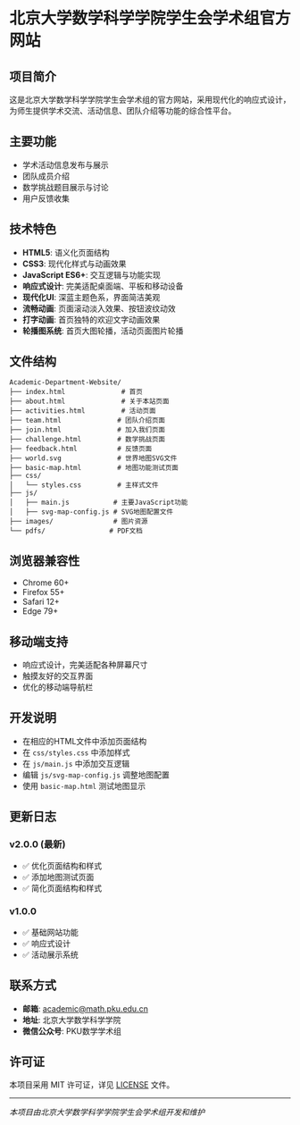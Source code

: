 # 北京大学数学科学学院学生会学术组官方网站

## 项目简介

这是北京大学数学科学学院学生会学术组的官方网站，采用现代化的响应式设计，为师生提供学术交流、活动信息、团队介绍等功能的综合性平台。

## 主要功能

- 学术活动信息发布与展示
- 团队成员介绍
- 数学挑战题目展示与讨论
- 用户反馈收集

## 技术特色

- **HTML5**: 语义化页面结构
- **CSS3**: 现代化样式与动画效果
- **JavaScript ES6+**: 交互逻辑与功能实现
- **响应式设计**: 完美适配桌面端、平板和移动设备
- **现代化UI**: 深蓝主题色系，界面简洁美观
- **流畅动画**: 页面滚动淡入效果、按钮波纹动效
- **打字动画**: 首页独特的欢迎文字动画效果
- **轮播图系统**: 首页大图轮播，活动页面图片轮播

## 文件结构

```
Academic-Department-Website/
├── index.html              # 首页
├── about.html              # 关于本站页面
├── activities.html         # 活动页面
├── team.html              # 团队介绍页面
├── join.html              # 加入我们页面
├── challenge.html         # 数学挑战页面
├── feedback.html          # 反馈页面
├── world.svg              # 世界地图SVG文件
├── basic-map.html         # 地图功能测试页面
├── css/
│   └── styles.css         # 主样式文件
├── js/
│   ├── main.js           # 主要JavaScript功能
│   ├── svg-map-config.js # SVG地图配置文件
├── images/               # 图片资源
└── pdfs/                # PDF文档
```

## 浏览器兼容性

- Chrome 60+
- Firefox 55+
- Safari 12+
- Edge 79+

## 移动端支持

- 响应式设计，完美适配各种屏幕尺寸
- 触摸友好的交互界面
- 优化的移动端导航栏

## 开发说明

- 在相应的HTML文件中添加页面结构
- 在 `css/styles.css` 中添加样式
- 在 `js/main.js` 中添加交互逻辑
- 编辑 `js/svg-map-config.js` 调整地图配置
- 使用 `basic-map.html` 测试地图显示

## 更新日志

### v2.0.0 (最新)
- ✅ 优化页面结构和样式
- ✅ 添加地图测试页面
- ✅ 简化页面结构和样式

### v1.0.0
- ✅ 基础网站功能
- ✅ 响应式设计
- ✅ 活动展示系统

## 联系方式

- **邮箱**: academic@math.pku.edu.cn
- **地址**: 北京大学数学科学学院
- **微信公众号**: PKU数学学术组

## 许可证

本项目采用 MIT 许可证，详见 [LICENSE](LICENSE) 文件。

---

*本项目由北京大学数学科学学院学生会学术组开发和维护*
